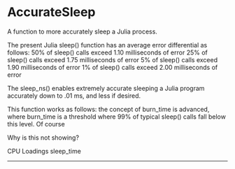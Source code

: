 # AccurateSleep
A function to more accurately sleep a Julia process.

The present Julia sleep() function has an average error differential as follows:
  50% of sleep() calls exceed 1.10 milliseconds of error
  25% of sleep() calls exceed 1.75 milliseconds of error
   5% of sleep() calls exceed 1.90 milliseconds of error
   1% of sleep() calls exceed 2.00 milliseconds of error 

The sleep_ns() enables extremely accurate sleeping a Julia program accurately down to .01 ms, and less if desired.

This function works as follows:
  the concept of burn_time is advanced, where burn_time  is a threshold where 99% of typical sleep() calls fall below this level.  Of course

Why is this not showing?

CPU Loadings     sleep_time
------------     ----------
  
